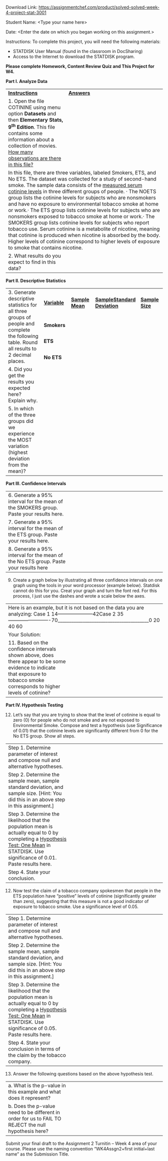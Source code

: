 Download Link: https://assignmentchef.com/product/solved-solved-week-4-project-stat-3001
<br>



Student Name:            &lt;Type your name here&gt;

Date:   &lt;Enter the date on which you began working on this assignment.&gt;




Instructions:  To complete this project, you will need the following materials:




<ul>

 <li>STATDISK User Manual (found in the classroom in DocSharing)</li>

 <li>Access to the Internet to download the STATDISK program.</li>

</ul>




<strong>Please complete Homework, Content Review Quiz and This Project for W4.</strong>







<strong> </strong>

<strong>Part I.  Analyze Data </strong>

<table>

 <tbody>

  <tr>

   <td width="233"><strong><u>Instructions</u></strong></td>

   <td width="452"><strong><u>Answers</u></strong></td>

  </tr>

  <tr>

   <td width="233">1.      Open the file COTININE using menu option <strong>Datasets </strong>and then <strong>Elementary Stats, 9<sup>th</sup> Edition</strong>.  This file contains some information about a collection of movies. <u>How many observations are there in this file?</u> </td>

   <td width="452"></td>

  </tr>

  <tr>

   <td colspan="2" width="685">In this file, there are three variables, labeled Smokers, ETS, and No ETS.  The dataset was collected for a study of second-hand smoke. The sample data consists of the <u>measured serum cotinine levels</u> in three different groups of people. ·         The NOETS group lists the cotinine levels for subjects who are nonsmokers and have no exposure to environmental tobacco smoke at home or work.·         The ETS group lists cotinine levels for subjects who are nonsmokers exposed to tobacco smoke at home or work.·         The SMOKERS group lists cotinine levels for subjects who report tobacco use. Serum cotinine is a metabolite of nicotine, meaning that cotinine is produced when nicotine is absorbed by the body. Higher levels of cotinine correspond to higher levels of exposure to smoke that contains nicotine. </td>

  </tr>

  <tr>

   <td width="233">2.      What results do you expect to find in this data?</td>

   <td width="452"></td>

  </tr>

 </tbody>

</table>




<strong>Part II. Descriptive Statistics</strong>

<table width="633">

 <tbody>

  <tr>

   <td rowspan="4" width="230">3.      Generate descriptive statistics for all three groups of people and complete the following table.  Round all results to 2 decimal places.</td>

   <td width="96"><strong><u>Variable</u></strong></td>

   <td width="90"><strong><u>Sample </u></strong><strong><u>Mean</u></strong></td>

   <td width="109"><strong><u>Sample</u></strong><strong><u>Standard Deviation</u></strong></td>

   <td width="109"><strong><u>Sample Size</u></strong></td>

  </tr>

  <tr>

   <td width="96"><strong>Smokers</strong></td>

   <td width="90"></td>

   <td width="109"></td>

   <td width="109"></td>

  </tr>

  <tr>

   <td width="96"><strong>ETS</strong></td>

   <td width="90"></td>

   <td width="109"></td>

   <td width="109"></td>

  </tr>

  <tr>

   <td width="96"><strong>No ETS</strong></td>

   <td width="90"></td>

   <td width="109"></td>

   <td width="109"></td>

  </tr>

  <tr>

   <td width="230">4.      Did you get the results you expected here?  Explain why.</td>

   <td colspan="4" width="403"></td>

  </tr>

  <tr>

   <td width="230">5.      In which of the three groups did we experience the MOST variation (highest deviation from the mean)?</td>

   <td colspan="4" width="403"></td>

  </tr>

 </tbody>

</table>




<strong> </strong>

<strong> </strong>

<strong>Part III. Confidence Intervals</strong>

<table width="633">

 <tbody>

  <tr>

   <td width="230">6.      Generate a 95% interval for the mean of the SMOKERS group. Paste your results here.</td>

   <td width="403"><strong><u> </u></strong></td>

  </tr>

  <tr>

   <td width="230">7.      Generate a 95% interval for the mean of the ETS group. Paste your results here.</td>

   <td width="403"></td>

  </tr>

  <tr>

   <td width="230">8.      Generate a 95% interval for the mean of the No ETS group. Paste your results here</td>

   <td width="403"></td>

  </tr>

 </tbody>

</table>

<ol start="9">

 <li>Create a graph below by illustrating all three confidence intervals on one graph using the tools in your word processor (example below). Statdisk cannot do this for you. Creat your graph and turn the font red.  For this process, I just use the dashes and wrote a scale below the axes.</li>

</ol>




<table>

 <tbody>

  <tr>

   <td colspan="3" width="638">    Here is an example, but it is not based on the data you are analyzing: Case 1                         14———————42Case 2                                               35————————-70________________________________________0                20                 40                 60</td>

  </tr>

  <tr>

   <td colspan="3" width="638">Your Solution:  </td>

  </tr>

  <tr>

   <td width="230">11.       Based on the confidence intervals shown above, does there appear to be some evidence to indicate that exposure to tobacco smoke corresponds to higher levels of cotinine? </td>

   <td width="403"></td>

   <td width="5"></td>

  </tr>

 </tbody>

</table>




<strong> </strong>

<strong> </strong>

<strong>Part IV. Hypothesis Testing</strong>

<strong> </strong>

<ol start="12">

 <li>Let’s say that you are trying to show that the level of cotinine is equal to zero (0) for people who do not smoke and are not exposed to Environmental Smoke.  Compose and test a hypothesis (use Significance of 0.01) that the cotinine levels are significantly different from 0 for the No ETS group.   Show all steps.</li>

</ol>




<table width="633">

 <tbody>

  <tr>

   <td width="230">Step 1.  Determine parameter of interest and compose null and alternative hypotheses.</td>

   <td width="403"><strong><u> </u></strong></td>

  </tr>

  <tr>

   <td width="230">Step 2.  Determine the sample mean, sample standard deviation, and sample size.  [Hint:  You did this in an above step in this assignment.]</td>

   <td width="403"></td>

  </tr>

  <tr>

   <td width="230">Step 3.  Determine the likelihood that the population mean is actually equal to 0 by completing a <u>Hypothesis Test: One Mean</u> in STATDISK.   Use significance of 0.01.  Paste results here.</td>

   <td width="403"></td>

  </tr>

  <tr>

   <td width="230">Step 4.  State your conclusion.</td>

   <td width="403"><strong><u> </u></strong></td>

  </tr>

 </tbody>

</table>




<ol start="12">

 <li>Now test the claim of a tobacco company spokesmen that people in the ETS population have “positive” levels of cotinine (significantly greater than zero), suggesting that this measure is not a good indicator of exposure to tobacco smoke. Use a significance level of 0.05.</li>

</ol>




<table width="633">

 <tbody>

  <tr>

   <td width="230">Step 1.  Determine parameter of interest and compose null and alternative hypotheses.</td>

   <td width="403"><strong><u> </u></strong></td>

  </tr>

  <tr>

   <td width="230">Step 2.  Determine the sample mean, sample standard deviation, and sample size.  [Hint:  You did this in an above step in this assignment.]</td>

   <td width="403"></td>

  </tr>

  <tr>

   <td width="230">Step 3.  Determine the likelihood that the population mean is actually equal to 0 by completing a <u>Hypothesis Test: One Mean</u> in STATDISK.   Use significance of 0.05.  Paste results here.</td>

   <td width="403"></td>

  </tr>

  <tr>

   <td width="230">Step 4.  State your conclusion in terms of the claim by the tobacco company.</td>

   <td width="403"><strong><u> </u></strong></td>

  </tr>

 </tbody>

</table>




<ol start="13">

 <li>Answer the following questions based on the above hypothesis test.</li>

</ol>

<table width="633">

 <tbody>

  <tr>

   <td width="230">a.       What is the p-value in this example and what does it represent?</td>

   <td width="403"><strong><u> </u></strong></td>

  </tr>

  <tr>

   <td width="230">b.      Does the p-value need to be different in order for us to FAIL TO REJECT the null hypothesis here? </td>

   <td width="403"></td>

  </tr>

 </tbody>

</table>
















Submit your final draft to the Assignment 2 Turnitin – Week 4 area of your course. Please use the naming convention “WK4Assgn2+first initial+last name” as the Submission Title.





